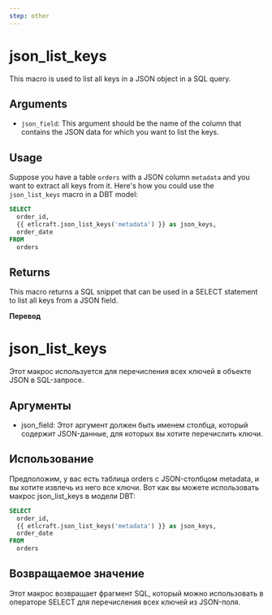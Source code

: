 ```yaml
---
step: other
---
```

# json_list_keys

This macro is used to list all keys in a JSON object in a SQL query.

## Arguments

- `json_field`: This argument should be the name of the column that contains the JSON data for which you want to list the keys.

## Usage

Suppose you have a table `orders` with a JSON column `metadata` and you want to extract all keys from it. Here's how you could use the `json_list_keys` macro in a DBT model:

```sql
SELECT
  order_id,
  {{ etlcraft.json_list_keys('metadata') }} as json_keys,
  order_date
FROM
  orders
```

## Returns
This macro returns a SQL snippet that can be used in a SELECT statement to list all keys from a JSON field.


**Перевод**

# json_list_keys

Этот макрос используется для перечисления всех ключей в объекте JSON в SQL-запросе.

## Аргументы

- json_field: Этот аргумент должен быть именем столбца, который содержит JSON-данные, для которых вы хотите перечислить ключи.

## Использование

Предположим, у вас есть таблица orders с JSON-столбцом metadata, и вы хотите извлечь из него все ключи. Вот как вы можете использовать макрос json_list_keys в модели DBT: 

```sql
SELECT
  order_id,
  {{ etlcraft.json_list_keys('metadata') }} as json_keys,
  order_date
FROM
  orders
```
## Возвращаемое значение

Этот макрос возвращает фрагмент SQL, который можно использовать в операторе SELECT для перечисления всех ключей из JSON-поля. 